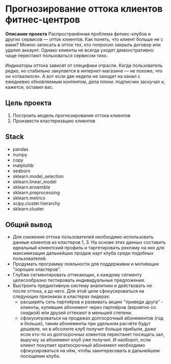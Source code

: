 # Прогнозирование оттока клиентов фитнес-центров

**Описание проекта**
Распространённая проблема фитнес-клубов и других сервисов — отток клиентов. Как понять, что клиент больше не с вами? Можно записать в отток тех, кто попросил закрыть договор или удалил аккаунт. Однако клиенты не всегда уходят демонстративно: чаще перестают пользоваться сервисом тихо.

Индикаторы оттока зависят от специфики отрасли. Когда пользователь редко, но стабильно закупается в интернет-магазине — не похоже, что он «отвалился». А вот если две недели не заходит на канал с ежедневно обновляемым контентом, дела плохи: подписчик заскучал и, кажется, оставил вас.

**Цель проекта**
---
1. Построить модель прогнозирования оттока клиентов
2. Произвести кластеризацию клиентов

**Stack**
---
- pandas
- numpy
- copy
- matplotlib
- seaborn
- sklearn.model_selection
- sklearn.linear_model
- sklearn.ensemble
- sklearn.preprocessing
- sklearn.metrics
- scipy.cluster.hierarchy
- sklearn.cluster


**Общий вывод**
---
- Для снижения оттока пользователей необходимо использовать данные клиентов из кластеров 1, 3. На основе этих данных составить идеальный клиентский профиль и таргетировать рекламу на них для максимизации дальнейших продаж карт клуба среди подобных пользователей.
- Продумать программу лояльности для поддерживки и мотивации "хороших кластеров".
- Глубже сегментировать оттекающих, к каждому сегменту целесообразно тестировать индивидуальные предложения.
- Выстроить предиктивную систему аналитики и действовать не после оттока, а до него. Для этой цели сфокусироваться на следующих признаках в кластерах лидерах:
    - расширять сеть партнёров и развивать акцию "приведи друга" - клиенты, купившие абонемент через партнёров (вероятно со скидкой) или друзей оттекают в меньшей степени.
    - сфокуситроваться на продажах долгосрочный абонементов (год и больше), таким абонементы при удельном расчёте будут дешевле, но в абсолюте клуб получит больше прибыли, даже если кто-то из долгосрочных клиентов перестанет посещать зал, выручку за абонемент клуб уже получил. И наоборот, если клиент покупает краткосрочный абонемент необходимо сфокусироваться на нём, чтобы заинтересовать в дальнейшем посещении клуба.